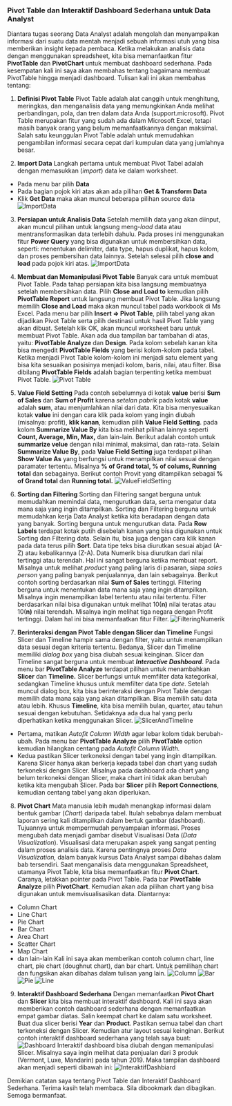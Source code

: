 ﻿


### **Pivot Table dan Interaktif Dashboard Sederhana untuk Data Analyst**

Diantara tugas seorang Data Analyst adalah mengolah dan menyampaikan informasi dari suatu data mentah menjadi sebuah informasi utuh yang bisa memberikan insight kepada pembaca. Ketika melakukan analisis data dengan menggunakan spreadsheet, kita bisa memanfaatkan fitur **PivotTable** dan **PivotChart** untuk membuat dashboard sederhana. Pada kesempatan kali ini saya akan membahas tentang bagaimana membuat PivotTable hingga menjadi dashboard. Tulisan kali ini akan membahas tentang:

 1.  **Definisi Pivot Table**
Pivot Table adalah alat canggih untuk menghitung, meringkas, dan menganalisis data yang memungkinkan Anda melihat perbandingan, pola, dan tren dalam data Anda (support.microsoft). Pivot Table merupakan fitur yang sudah ada dalam Microsoft Excel, tetapi masih banyak orang yang belum memanfaatkannya dengan maksimal. Salah satu keunggulan Pivot Table adalah untuk memudahkan pengambilan informasi secara cepat dari kumpulan data yang jumlahnya besar.

 2.  **Import Data**
Langkah pertama untuk membuat Pivot Tabel adalah dengan memasukkan (_import_) data ke dalam worksheet.

 -   Pada menu bar pilih **Data**
 -   Pada bagian pojok kiri atas akan ada pilihan **Get & Transform Data**
 -   Klik **Get Data** maka akan muncul beberapa pilihan source data
 ![ImportData](https://github.com/ahmadilhamhabibi/Pivot-Table/blob/6a1adbbfc64dd77233e92663631f1f28b8dbf38b/Images/2.1.ImportData.png)

 3.  **Persiapan untuk Analisis Data**
Setelah memilih data yang akan diinput, akan muncul pilihan untuk langsung meng-_load_ data atau mentransformasikan data terlebih dahulu. Pada proses ini menggunakan fitur **Power Query** yang bisa digunakan untuk membersihkan data, seperti: menentukan delimiter, data type, hapus duplikat, hapus kolom, dan proses pembersihan data lainnya. Setelah selesai pilih **close and load** pada pojok kiri atas.
![ImportData](https://github.com/ahmadilhamhabibi/Pivot-Table/blob/6a1adbbfc64dd77233e92663631f1f28b8dbf38b/Images/3.1.LoadData.png)

 4. **Membuat dan Memanipulasi Pivot Table**
 Banyak cara untuk membuat Pivot Table. Pada tahap persiapan kita bisa langsung membuatnya setelah membersihkan data. Pilih **Close and Load to** kemudian pilih **PivotTable Report** untuk langsung membuat Pivot Table.
 Jika langsung memilih **Close and Load** maka akan muncul tabel pada workbook di Ms Excel. Pada menu bar pilih **Insert => Pivot Table**, pilih tabel yang akan dijadikan Pivot Table serta pilih destinasi untuk hasil Pivot Table yang akan dibuat.
 Setelah klik OK, akan muncul worksheet baru untuk membuat Pivot Table. Akan ada dua tampilan bar tambahan di atas, yaitu: **PivotTable Analyze** dan **Design**.
Pada kolom sebelah kanan kita bisa mengedit **PivotTable Fields** yang berisi kolom-kolom pada tabel. Ketika menjadi Pivot Table kolom-kolom ini menjadi satu element yang bisa kita sesuaikan posisinya menjadi kolom, baris, nilai, atau filter. Bisa dibilang **PivotTable Fields** adalah bagian terpenting ketika membuat Pivot Table.
 ![Pivot Table](https://github.com/ahmadilhamhabibi/Pivot-Table/blob/6a1adbbfc64dd77233e92663631f1f28b8dbf38b/Images/4.3.PivotTable.png)
 5.  **Value Field Setting**
Pada contoh sebelumnya di kotak **value** berisi **Sum of Sales** dan **Sum of Profit** karena _setelan pabrik_ pada kotak **value** adalah **sum**, atau menjumlahkan nilai dari data. Kita bisa menyesuaikan kotak **value** ini dengan cara klik pada kolom yang ingin diubah (misalnya: profit), **klik kanan**, kemudian pilih **Value Field Setting**.
pada kolom **Summarize Value By** kita bisa melihat pilihan lainnya seperti **Count, Average, Min, Max,** dan lain-lain. Berikut adalah contoh untuk **summarize velue** dengan nilai minimal, maksimal, dan rata-rata.
Selain **Summarize Value By**, pada **Value Field Setting** juga terdapat pilihan **Show Value As** yang berfungsi untuk menampilkan nilai sesuai dengan paramater tertentu. Misalnya **% of Grand total, % of colums, Running total** dan sebagainya. Berikut contoh Provit yang ditampilkan sebagai **% of Grand total** dan **Running total.**
![ValueFieldSetting](https://github.com/ahmadilhamhabibi/Pivot-Table/blob/6a1adbbfc64dd77233e92663631f1f28b8dbf38b/Images/5.2.ValueFieldSetting1.png)

 6. **Sorting dan Filtering**
Sorting dan Filtering sangat berguna untuk memudahkan memindai data, mengurutkan data, serta mengatur data mana saja yang ingin ditampilkan. Sorting dan Filtering berguna untuk memudahkan kerja Data Analyst ketika kita beradapan dengan data yang banyak.
Sorting berguna untuk mengurutkan data. Pada **Row Labels** terdapat kotak putih disebelah kanan yang bisa digunakan untuk Sorting dan Filtering data. Selain itu, bisa juga dengan cara klik kanan pada data terus pilih **Sort**. Data tipe teks bisa diurutkan sesuai abjad (A-Z) atau kebalikannya (Z-A).
Data Numerik bisa diurutkan dari nilai tertinggi atau terendah. Hal ini sangat berguna ketika membuat report. Misalnya untuk melihat _product_ yang paling laris di pasaran, siapa _sales person_ yang paling banyak penjualannya, dan lain sebagainya. Berikut contoh sorting berdasarkan nilai **Sum of Sales** tertinggi.
Filtering berguna untuk menentukan data mana saja yang ingin ditampilkan. Misalnya ingin menampilkan label tertentu atau nilai tertentu. Filter berdasarkan nilai bisa digunakan untuk melihat 10(**n)** nilai teratas atau 10(**n)** nilai terendah. Misalnya ingin melihat tiga negara dengan Profit tertinggi. Dalam hal ini bisa memanfaatkan fitur Filter.
![FilteringNumerik](https://github.com/ahmadilhamhabibi/Pivot-Table/blob/6a1adbbfc64dd77233e92663631f1f28b8dbf38b/Images/6.4.FilteringDataNumerik.png)

 7.  **Berinteraksi dengan Pivot Table dengan Slicer dan Timeline**
Fungsi Slicer dan Timeline hampir sama dengan filter, yaitu untuk menampilkan data sesuai degan kriteria tertentu. Bedanya, Slicer dan Timeline memiliki _dialog box_ yang bisa diubah sesuai keinginan. Slicer dan Timeline sangat berguna untuk membuat **_Interactive Dashboard_**.
Pada menu bar **PivotTable Analyze** terdapat pilihan untuk menambahkan **Slicer** dan **Timeline.** Slicer berfungsi untuk memfilter data kategorikal, sedangkan Timeline khusus untuk memfilter data tipe _date_.
Setelah muncul dialog box, kita bisa berinteraksi dengan Pivot Table dengan memilih data mana saja yang akan ditampilkan. Bisa memilih satu data atau lebih. Khusus **Timeline**, kita bisa memilih bulan, quarter, atau tahun sesuai dengan kebutuhan.
Setidaknya ada dua hal yang perlu diperhatikan ketika menggunakan Slicer.
![SlicerAndTimeline](https://github.com/ahmadilhamhabibi/Pivot-Table/blob/6a1adbbfc64dd77233e92663631f1f28b8dbf38b/Images/7.1.SlicerAndTimeline.png)
 -   Pertama, matikan _Autofit Column Width_ agar lebar kolom tidak berubah-ubah. Pada menu bar **PivotTable Analyze** pilih **PivotTable** option kemudian hilangkan centang pada _Autofit Column Width._
 -   Kedua pastikan Slicer terkoneksi dengan tabel yang ingin ditampilkan. Karena Slicer hanya akan berkerja kepada tabel dan chart yang sudah terkoneksi dengan Slicer. Misalnya pada dashboard ada chart yang belum terkoneksi dengan Slicer, maka chart ini tidak akan berubah ketika kita mengubah Slicer. Pada bar **Slicer** pilih **Report Connections**, kemudian centang tabel yang akan diperlukan.
 
 8.  **Pivot Chart**
 Mata manusia lebih mudah menangkap informasi dalam bentuk gambar (_Chart_) daripada tabel. Itulah sebabnya dalam membuat laporan sering kali ditampilkan dalam bertuk gambar (dashboard). Tujuannya untuk mempermudah penyampaian informasi.
Proses mengubah data menjadi gambar disebut Visualisasi Data (_Data Visualization_). Visualisasi data merupakan aspek yang sangat penting dalam proses analisis data. Karena pentingnya proses _Data Visualization,_ dalam banyak kursus Data Analyst sampai dibahas dalam bab tersendiri.
Saat menganalisis data menggunakan Spreadsheet, utamanya Pivot Table, kita bisa memanfaatkan fitur **Pivot Chart**. Caranya, letakkan pointer pada Pivot Table. Pada bar **PivotTable Analyze** pilih **PivotChart**.
Kemudian akan ada pilihan chart yang bisa digunakan untuk memvisualisasikan data. Diantarnya:
   - Column Chart
   -   Line Chart
   -   Pie Chart
   -   Bar Chart
   -   Area Chart
   -   Scatter Chart
   -   Map Chart
   -   dan lain-lain
 Kali ini saya akan memberikan contoh column chart, line chart, pie chart (doughnut chart), dan bar chart. Untuk pemilihan chart dan fungsikan akan dibahas dalam tulisan yang lain.
 ![Column](https://github.com/ahmadilhamhabibi/Pivot-Table/blob/6a1adbbfc64dd77233e92663631f1f28b8dbf38b/Images/8.2.ColumnChart.png)
 ![Bar](https://github.com/ahmadilhamhabibi/Pivot-Table/blob/6a1adbbfc64dd77233e92663631f1f28b8dbf38b/Images/8.3.BarChart.png)
 ![Pie](https://github.com/ahmadilhamhabibi/Pivot-Table/blob/6a1adbbfc64dd77233e92663631f1f28b8dbf38b/Images/8.4.PieChart.png)
 ![Line](https://github.com/ahmadilhamhabibi/Pivot-Table/blob/6a1adbbfc64dd77233e92663631f1f28b8dbf38b/Images/8.5.LineChart.png)

 9. **Interaktif Dashboard Sederhana**
Dengan memanfaatkan **Pivot Chart** dan **Slicer** kita bisa membuat interaktif dashboard. Kali ini saya akan memberikan contoh dashboard sederhana dengan memanfaatkan empat gambar diatas.
Salin keempat chart ke dalam satu worksheet. Buat dua slicer berisi **Year** dan **Product**. Pastikan semua tabel dan chart terkoneksi dengan Slicer. Kemudian atur layout sesuai keinginan.
Berikut contoh interaktif dashboard sederhana yang telah saya buat:
![Dashboard](https://github.com/ahmadilhamhabibi/Pivot-Table/blob/6a1adbbfc64dd77233e92663631f1f28b8dbf38b/Images/9.1.InteraktifDashboard.png)
Interaktif dashboard bisa diubah dengan memanipulasi Slicer. Misalnya saya ingin melihat data penjualan dari 3 produk (Vermont, Luxe, Mandarin) pada tahun 2019. Maka tampilan dashboard akan menjadi seperti dibawah ini:
![InteraktifDashbiard](https://github.com/ahmadilhamhabibi/Pivot-Table/blob/6a1adbbfc64dd77233e92663631f1f28b8dbf38b/Images/9.2.InteraktifDashboard.png)

Demikian catatan saya tentang Pivot Table dan Interaktif Dashboard Sederhana. Terima kasih telah membaca. Sila dibookmark dan dibagikan. Semoga bermanfaat. 

